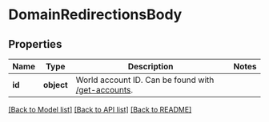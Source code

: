 # DomainRedirectionsBody

## Properties
Name | Type | Description | Notes
------------ | ------------- | ------------- | -------------
**id** | **object** | World account ID. Can be found with [/get-accounts](#operation/getAccounts). | 

[[Back to Model list]](../README.md#documentation-for-models) [[Back to API list]](../README.md#documentation-for-api-endpoints) [[Back to README]](../README.md)

